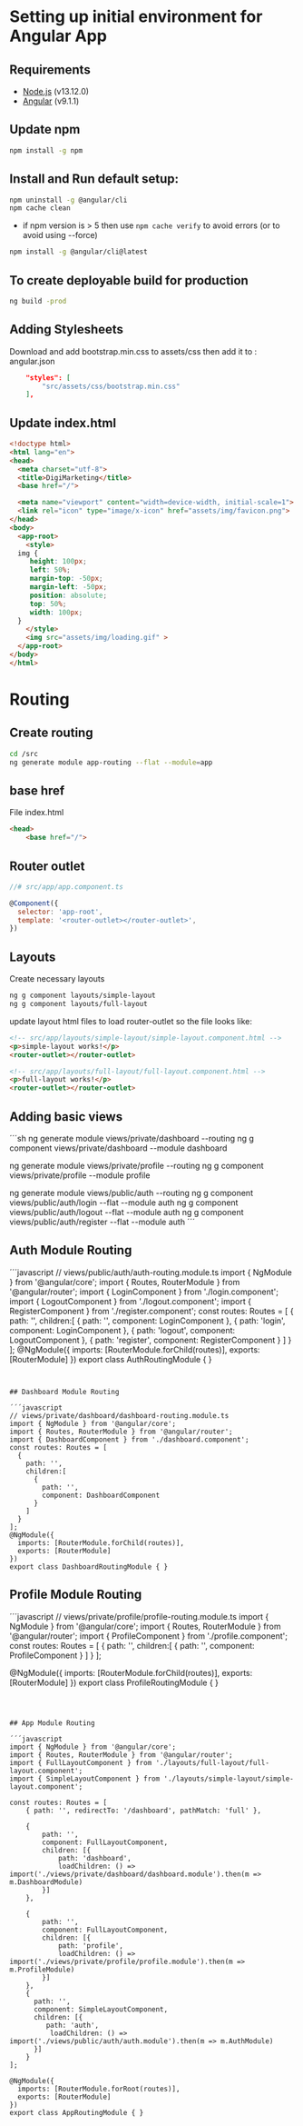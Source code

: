 # Setting up initial environment for Angular App

## Requirements
- [Node.js](https://nodejs.org/) (v13.12.0)
- [Angular](https://angular.io/start) (v9.1.1)

## Update npm
```sh
npm install -g npm 
```

## Install and Run default setup:
```sh
npm uninstall -g @angular/cli
npm cache clean
```
- if npm version is > 5 then use `npm cache verify` to avoid errors (or to avoid using --force)
```sh
npm install -g @angular/cli@latest
```

## To create deployable build for production
```sh
ng build -prod
```


## Adding Stylesheets
Download and add bootstrap.min.css to assets/css
then add it to : angular.json

```json
	"styles": [
        "src/assets/css/bootstrap.min.css"
    ],
```


## Update index.html
```html
<!doctype html>
<html lang="en">
<head>
  <meta charset="utf-8">
  <title>DigiMarketing</title>
  <base href="/">

  <meta name="viewport" content="width=device-width, initial-scale=1">
  <link rel="icon" type="image/x-icon" href="assets/img/favicon.png">
</head>
<body>
  <app-root>
    <style>
  img {
     height: 100px;
     left: 50%;
     margin-top: -50px;
     margin-left: -50px;
     position: absolute;
     top: 50%;
     width: 100px;
  }
    </style>
    <img src="assets/img/loading.gif" >
  </app-root>
</body>
</html>
```


# Routing

## Create routing
```sh
cd /src
ng generate module app-routing --flat --module=app
```


## base href
File index.html
```html
<head>
	<base href="/">
```

## Router outlet
```javascript
//# src/app/app.component.ts 

@Component({
  selector: 'app-root',
  template: '<router-outlet></router-outlet>',
})
```





## Layouts
Create necessary layouts
```sh
ng g component layouts/simple-layout
ng g component layouts/full-layout
```

update layout html files to load router-outlet 
so the file looks like:
```html
<!-- src/app/layouts/simple-layout/simple-layout.component.html -->
<p>simple-layout works!</p>
<router-outlet></router-outlet>
```

```html
<!-- src/app/layouts/full-layout/full-layout.component.html -->
<p>full-layout works!</p>
<router-outlet></router-outlet>
```




## Adding basic views
´´´sh
ng generate module views/private/dashboard --routing
ng g component views/private/dashboard --module dashboard

ng generate module views/private/profile --routing
ng g component views/private/profile --module profile

ng generate module views/public/auth --routing
ng g component views/public/auth/login --flat --module auth
ng g component views/public/auth/logout --flat --module auth
ng g component views/public/auth/register --flat --module auth
´´´




## Auth Module Routing

´´´javascript
// views/public/auth/auth-routing.module.ts
import { NgModule } from '@angular/core';
import { Routes, RouterModule } from '@angular/router';
import { LoginComponent } from './login.component';
import { LogoutComponent } from './logout.component';
import { RegisterComponent } from './register.component';
const routes: Routes = [
  {
    path: '',
    children:[
      {
        path: '',
        component: LoginComponent
      },
      {
        path: 'login',
        component: LoginComponent
      },
      {
        path: 'logout',
        component: LogoutComponent
      },
      {
        path: 'register',
        component: RegisterComponent
      }
    ]
  }
];
@NgModule({
  imports: [RouterModule.forChild(routes)],
  exports: [RouterModule]
})
export class AuthRoutingModule { }
```


## Dashboard Module Routing

´´´javascript
// views/private/dashboard/dashboard-routing.module.ts
import { NgModule } from '@angular/core';
import { Routes, RouterModule } from '@angular/router';
import { DashboardComponent } from './dashboard.component';
const routes: Routes = [
  {
    path: '',
    children:[
      {
        path: '',
        component: DashboardComponent
      }
    ]
  }
];
@NgModule({
  imports: [RouterModule.forChild(routes)],
  exports: [RouterModule]
})
export class DashboardRoutingModule { }
```


## Profile Module Routing

´´´javascript
// views/private/profile/profile-routing.module.ts
import { NgModule } from '@angular/core';
import { Routes, RouterModule } from '@angular/router';
import { ProfileComponent } from './profile.component';
const routes: Routes = [
  {
    path: '',
    children:[
      {
        path: '',
        component: ProfileComponent
      }
    ]
  }
];

@NgModule({
  imports: [RouterModule.forChild(routes)],
  exports: [RouterModule]
})
export class ProfileRoutingModule { }
```



## App Module Routing

´´´javascript
import { NgModule } from '@angular/core';
import { Routes, RouterModule } from '@angular/router';
import { FullLayoutComponent } from './layouts/full-layout/full-layout.component';
import { SimpleLayoutComponent } from './layouts/simple-layout/simple-layout.component';

const routes: Routes = [
	{ path: '', redirectTo: '/dashboard', pathMatch: 'full' },

	{
      	path: '',
      	component: FullLayoutComponent,
      	children: [{
        	path: 'dashboard',
          	loadChildren: () => import('./views/private/dashboard/dashboard.module').then(m => m.DashboardModule)
     	}]
    },
	
	{
        path: '',
        component: FullLayoutComponent,
        children: [{
        	path: 'profile',
            loadChildren: () => import('./views/private/profile/profile.module').then(m => m.ProfileModule)
        }]
    },    
    {
      path: '',
      component: SimpleLayoutComponent,
      children: [{
       	 path: 'auth',
          loadChildren: () => import('./views/public/auth/auth.module').then(m => m.AuthModule)
      }]
  	}
];

@NgModule({
  imports: [RouterModule.forRoot(routes)],
  exports: [RouterModule]
})
export class AppRoutingModule { }

```